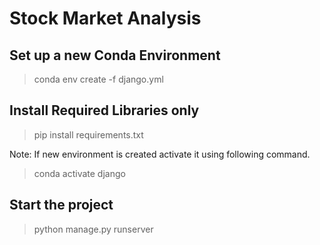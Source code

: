 # Stock Market Analysis

## Set up a new Conda Environment
> conda env create -f django.yml

## Install Required Libraries only
> pip install requirements.txt

Note: If new environment is created activate it using following command.
> conda activate django

## Start the project
> python manage.py runserver